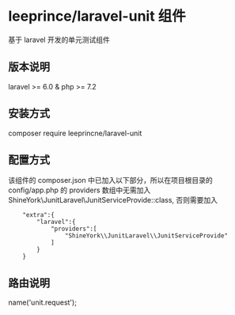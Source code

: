 # leeprince/laravel-unit 组件

基于 laravel 开发的单元测试组件

## 版本说明

laravel >= 6.0 & php >= 7.2


## 安装方式

composer require leeprincne/laravel-unit


## 配置方式
该组件的 composer.json 中已加入以下部分，所以在项目根目录的 config/app.php 的 providers 数组中无需加入 ShineYork\JunitLaravel\JunitServiceProvide::class, 否则需要加入 

```angular2
    "extra":{
        "laravel":{
            "providers":[
                "ShineYork\\JunitLaravel\\JunitServiceProvide"
            ]
        }
    }
```

## 路由说明
<?php
/**
 * [已在组件中定义路由前缀为： unit； 所以访问以下路径需要添加前缀 unit]
 *
 * @Author  leeprince:2020-07-05 14:59
 */

route::get('/', 'UnitController@index');
route::post('/', 'UnitController@request')->name('unit.request');